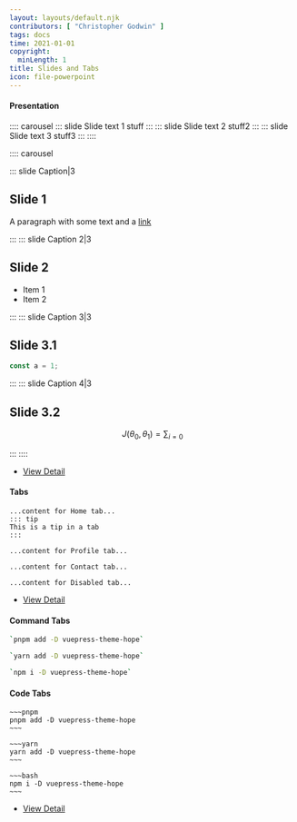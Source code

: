 ```yaml
---
layout: layouts/default.njk
contributors: [ "Christopher Godwin" ]
tags: docs
time: 2021-01-01
copyright:
  minLength: 1
title: Slides and Tabs
icon: file-powerpoint
---
```

#### Presentation

:::: carousel
::: slide Slide text 1
stuff
:::
::: slide Slide text 2
stuff2
:::
::: slide Slide text 3
stuff3
:::
::::


:::: carousel

::: slide Caption|3
## Slide 1

A paragraph with some text and a [link](https://mrhope.site)

:::
::: slide Caption 2|3
## Slide 2

- Item 1
- Item 2

:::
::: slide Caption 3|3

## Slide 3.1

```js
const a = 1;
```

:::
::: slide Caption 4|3

## Slide 3.2

$$
J(\theta_0,\theta_1) = \sum_{i=0}
$$

:::
::::

- [View Detail](https://theme-hope.vuejs.press/guide/markdown/presentation.html)

[md-enhance]: https://theme-hope.vuejs.press/md-enhance/

#### Tabs

``` tab [group1:Home]
...content for Home tab...
::: tip
This is a tip in a tab
:::
```
``` tab [group1:Profile]
...content for Profile tab...
```
``` tab [group1:Contact]
...content for Contact tab...
```
``` tab [group1:Disabled]
...content for Disabled tab...
```


- [View Detail](https://theme-hope.vuejs.press/guide/markdown/tabs.html)

#### Command Tabs
```bash [install:pnpm]
`pnpm add -D vuepress-theme-hope`
```
```bash [install:yarn]
`yarn add -D vuepress-theme-hope`
```
```bash [install:npm]
`npm i -D vuepress-theme-hope`
```

#### Code Tabs
```tab [code:pnpm]
~~~pnpm
pnpm add -D vuepress-theme-hope
~~~
```
```tab [code:yarn]
~~~yarn
yarn add -D vuepress-theme-hope
~~~
```
```tab [code:npm]
~~~bash
npm i -D vuepress-theme-hope
~~~
```

- [View Detail](https://theme-hope.vuejs.press/guide/markdown/code-tabs.html)